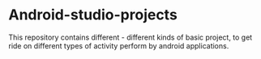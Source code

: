 # Android-studio-projects
This repository contains different - different kinds of basic project, to get ride on different types of activity perform by android applications.
